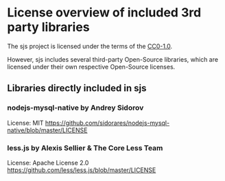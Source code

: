 # License overview of included 3rd party libraries

The sjs project is licensed under the terms of the [CC0-1.0](LICENSE).

However, sjs includes several third-party Open-Source libraries, 
which are licensed under their own respective Open-Source licenses.

## Libraries directly included in sjs

### nodejs-mysql-native by Andrey Sidorov
License: MIT
https://github.com/sidorares/nodejs-mysql-native/blob/master/LICENSE

### less.js by Alexis Sellier & The Core Less Team
License: Apache License 2.0
https://github.com/less/less.js/blob/master/LICENSE
